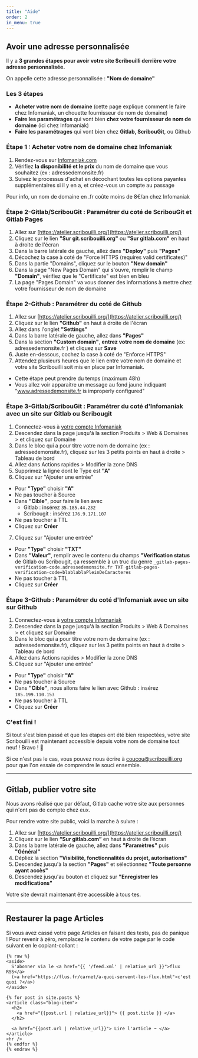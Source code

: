 ```yaml
---
title: "Aide"
order: 2
in_menu: true
---
```


## Avoir une adresse personnalisée

Il y a **3 grandes étapes pour avoir votre site Scribouilli derrière votre adresse personnalisée.**

On appelle cette adresse personnalisée : **"Nom de domaine"**

### Les 3 étapes

- **Acheter votre nom de domaine** (cette page explique comment le faire chez Infomaniak, un chouette fournisseur de nom de domaine)
- **Faire les paramétrages** qui vont bien **chez votre fournisseur de nom de domaine** (ici chez Infomaniak)
- **Faire les paramétrages** qui vont bien chez **Gitlab, ScribouGit**, ou Github

### Étape 1 : Acheter votre nom de domaine chez Infomaniak

1. Rendez-vous sur [Infomaniak.com](https://www.infomaniak.com/fr)
2. Vérifiez **la disponibilité et le prix** du nom de domaine que vous souhaitez (ex&nbsp;:&nbsp;adressedemonsite.fr)
3. Suivez le processus d'achat en décochant toutes les options payantes supplémentaires si il y en a, et créez-vous un compte au passage

Pour info, un nom de domaine en .fr coûte moins de 8€/an chez Infomaniak

### Étape 2-Gitlab/ScribouGit : Paramétrer du coté de ScribouGit et Gitlab Pages

1. Allez sur [https://atelier.scribouilli.org/](https://atelier.scribouilli.org/)
2. Cliquez sur le lien **"Sur git.scribouilli.org"** ou **"Sur gitlab.com"** en haut à droite de l'écran
3. Dans la barre latérale de gauche, allez dans **"Deploy"** puis **"Pages"**
4. Décochez la case à coté de "Force HTTPS (requires valid certificates)"
5. Dans la partie "Domains", cliquez sur le bouton **"New domain"**
6. Dans la page "New Pages Domain" qui s'ouvre, remplir le champ **"Domain"**, vérifiez que le "Certificate" est bien en bleu
7. La page "Pages Domain" va vous donner des informations à mettre chez votre fournisseur de nom de domaine

### Étape 2-Github : Paramétrer du coté de Github

1. Allez sur [https://atelier.scribouilli.org/](https://atelier.scribouilli.org/)
2. Cliquez sur le lien **"Github"** en haut à droite de l'écran
3. Allez dans l'onglet **"Settings"**
4. Dans la barre latérale de gauche, allez dans **"Pages"**
5. Dans la section **"Custom domain"**, **entrez votre nom de domaine** (ex: adressedemonsite.fr ) et cliquez sur **Save**
6. Juste en-dessous, cochez la case à coté de "Enforce HTTPS"
7. Attendez plusieurs heures que le lien entre votre nom de domaine et votre site Scribouilli soit mis en place par Infomaniak.
  - Cette étape peut prendre du temps (maximum 48h)
  - Vous allez voir apparaitre un message au fond jaune indiquant "www.adressedemonsite.fr is improperly configured"

### Étape 3-Gitlab/ScribouGit : Paramétrer du coté d'Infomaniak avec un site sur Gitlab ou Scribougit

1. Connectez-vous à [votre compte Infomaniak](https://login.infomaniak.com/)
2. Descendez dans la page jusqu'à la section Produits > Web & Domaines > et cliquez sur Domaine
3. Dans le bloc qui a pour titre votre nom de domaine (ex : adressedemonsite.fr), cliquez sur les 3 petits points en haut à droite > Tableau de bord
4. Allez dans Actions rapides > Modifier la zone DNS
5. Supprimez la ligne dont le Type est **"A"**
6. Cliquez sur "Ajouter une entrée"
  - Pour **"Type"** choisir **"A"**
  - Ne pas toucher à Source
  - Dans **"Cible"**, pour faire le lien avec
    - Gitlab : insérez `35.185.44.232`
    - Scribougit : insérez `176.9.171.107`
  - Ne pas toucher à TTL
  - Cliquez sur **Créer**
7. Cliquez sur "Ajouter une entrée"
  - Pour **"Type"** choisir **"TXT"**
  - Dans **"Valeur"**, remplir avec le contenu du champs **"Verification status** de Gitlab ou Scribougit, ça ressemble à un truc du genre `_gitlab-pages-verification-code.adressedemonsite.fr TXT gitlab-pages-verification-code=blablablaPleinDeCaracteres`
  - Ne pas toucher à TTL
  - Cliquez sur **Créer**

### Étape 3-Github : Paramétrer du coté d'Infomaniak avec un site sur Github

1. Connectez-vous à [votre compte Infomaniak](https://login.infomaniak.com/)
2. Descendez dans la page jusqu'à la section Produits > Web & Domaines > et cliquez sur Domaine
3. Dans le bloc qui a pour titre votre nom de domaine (ex : adressedemonsite.fr), cliquez sur les 3 petits points en haut à droite > Tableau de bord
4. Allez dans Actions rapides > Modifier la zone DNS
5. Cliquez sur "Ajouter une entrée"
  - Pour **"Type"** choisir **"A"**
  - Ne pas toucher à Source
  - Dans **"Cible"**, nous allons faire le lien avec Github : insérez ```185.199.110.153```
  - Ne pas toucher à TTL
  - Cliquez sur **Créer**

  

### C'est fini !

Si tout s'est bien passé et que les étapes ont été bien respectées, votre site Scribouilli est maintenant accessible depuis votre nom de domaine tout neuf ! Bravo ! 🎉

Si ce n'est pas le cas, vous pouvez nous écrire à [coucou@scribouilli.org](mailto:coucou@scribouilli.org) pour que l'on essaie de comprendre le souci ensemble.


---

## Gitlab, publier votre site

Nous avons réalisé que par défaut, Gitlab cache votre site aux personnes qui n'ont pas de compte chez eux.

Pour rendre votre site public, voici la marche à suivre : 

1. Allez sur [https://atelier.scribouilli.org/](https://atelier.scribouilli.org/)
2. Cliquez sur le lien **“Sur gitlab.com”** en haut à droite de l’écran
3. Dans la barre latérale de gauche, allez dans **"Paramètres"** puis **"Général"**
4. Dépliez la section **"Visibilité, fonctionnalités du projet, autorisations"**
5. Descendez jusqu'à la section **"Pages"** et sélectionnez **"Toute personne ayant accès"**
6. Descendez jusqu'au bouton et cliquez sur **"Enregistrer les modifications"**

Votre site devrait maintenant être accessible à tous·tes.

---

## Restaurer la page Articles

Si vous avez cassé votre page Articles en faisant des tests, pas de panique !
Pour revenir à zéro, remplacez le contenu de votre page par le code suivant en le copiant-collant :

```
{% raw %}
<aside>
  S'abonner via le <a href="{{ '/feed.xml' | relative_url }}">flux RSS</a>
  (<a href="https://flus.fr/carnet/a-quoi-servent-les-flux.html">c'est quoi ?</a>)
</aside>

{% for post in site.posts %}
<article class="blog-item">
  <h2>
    <a href="{{post.url | relative_url}}"> {{ post.title }} </a>
  </h2>

  <a href="{{post.url | relative_url}}"> Lire l'article ➞ </a>
</article>
<hr />
{% endfor %}
{% endraw %}
```

